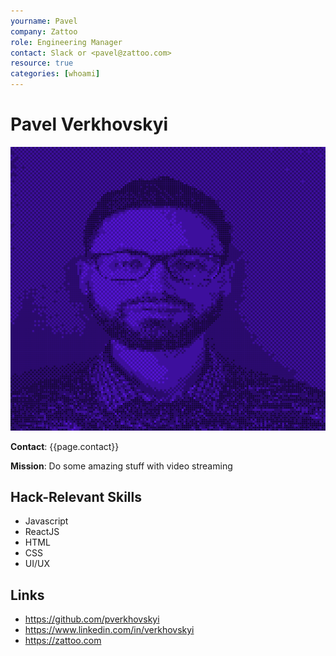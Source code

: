 ```yaml
---
yourname: Pavel
company: Zattoo
role: Engineering Manager
contact: Slack or <pavel@zattoo.com>
resource: true
categories: [whoami]
---
```


Pavel Verkhovskyi
=================
![pavel verkhovskyi](pics/pavelverkhovskyi.png "Pavel Verkhovskyi")

**Contact**: {{page.contact}}

**Mission**: Do some amazing stuff with video streaming

Hack-Relevant Skills
--------------------

- Javascript
- ReactJS
- HTML
- CSS
- UI/UX

Links
-----
- <https://github.com/pverkhovskyi>
- <https://www.linkedin.com/in/verkhovskyi>
- <https://zattoo.com>
